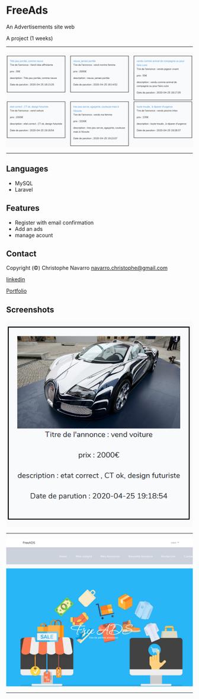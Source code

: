 # FreeAds

An Advertisements site web 

A project (1 weeks)
___   
![alt text](https://github.com/Crinav/FreeAds/blob/master/FreeADS1.png "main page") 
___  

## Languages

* MySQL
* Laravel

## Features 
* Register with email confirmation
* Add an ads
* manage acount 
  
## Contact  

Copyright (©) Christophe Navarro <navarro.christophe@gmail.com>

[linkedin](https://www.linkedin.com/in/christophe-navarro-b5173a171) 

[Portfolio](https://portfolio-chris.herokuapp.com/) 

## Screenshots
   

![alt text](https://github.com/Crinav/FreeAds/blob/master/FreeADS2.png)   
___  

![alt text](https://github.com/Crinav/FreeAds/blob/master/FreeADS3.png)  
___  

  